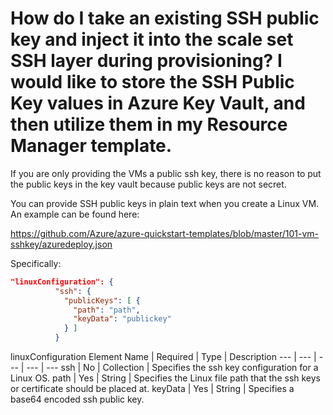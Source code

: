 <properties
    pageTitle="How do I take an existing SSH public key and inject it into the scale set SSH layer during provisioning"
    description="How do I take an existing SSH public key and inject it into the scale set SSH layer during provisioning"
    service="scalesets"
    author="negat"
    displayOrder="28"
    selfHelpType="resource"
    supportTopicIds=""
    productPesIds=""
    resourceTags=""
    cloudEnvironments="public"
/>

# How do I take an existing SSH public key and inject it into the scale set SSH layer during provisioning?  I would like to store the SSH Public Key values in Azure Key Vault, and then utilize them in my Resource Manager template.


If you are only providing the VMs a public ssh key, there is no reason to put the public keys in the key vault because public keys are not secret.
 
You can provide SSH public keys in plain text when you create a Linux VM.
An example can be found here:

https://github.com/Azure/azure-quickstart-templates/blob/master/101-vm-sshkey/azuredeploy.json
 
Specifically:

```json
"linuxConfiguration": {  
          "ssh": {  
            "publicKeys": [ {  
              "path": "path",
              "keyData": "publickey"
            } ]
          }
```
 
linuxConfiguration Element Name | Required | Type | Description
--- | --- | --- | --- |  ---
ssh | No | Collection | Specifies the ssh key configuration for a Linux OS.
path | Yes | String | Specifies the Linux file path that the ssh keys or certificate should be placed at.
keyData | Yes | String | Specifies a base64 encoded ssh public key.
 